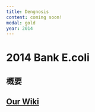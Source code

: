 ```yaml
---
title: Dengnosis
content: coming soon!
medal: gold
year: 2014
---
```

# 2014 Bank E.coli

## 概要

## [Our Wiki](https://2014.igem.org/Team:Tokyo_Tech)